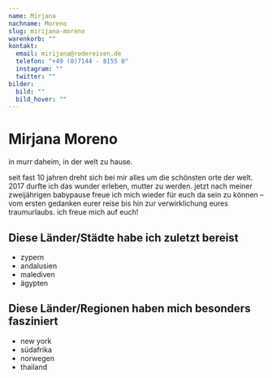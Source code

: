 ```yaml
---
name: Mirjana
nachname: Moreno
slug: mirijana-moreno
warenkorb: ""
kontakt:
  email: mirijana@rodereisen.de
  telefon: "+49 (0)7144 - 8155 0"
  instagram: ""
  twitter: ""
bilder:
  bild: ""
  bild_hover: ""
---
```


# Mirjana Moreno

in murr daheim, in der welt zu hause.

seit fast 10 jahren dreht sich bei mir alles um die schönsten orte der welt. 2017 durfte ich das wunder erleben, mutter zu werden. jetzt nach meiner zweijährigen babypause freue ich mich wieder für euch da sein zu können – vom ersten gedanken eurer reise bis hin zur verwirklichung eures traumurlaubs. ich freue mich auf euch!

## Diese Länder/Städte habe ich zuletzt bereist

- zypern
- andalusien
- malediven
- ägypten

## Diese Länder/Regionen haben mich besonders fasziniert

- new york
- südafrika
- norwegen
- thailand
